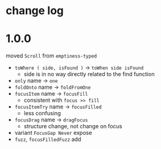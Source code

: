 # change log

# 1.0.0
moved `Scroll` from `emptiness-typed`

  - `toWhere ( side, isFound )` → `toWhen side isFound`
      - side is in no way directly related to the find function
  - `only` name → `one`
  - `foldOnto` name → `foldFromOne`
  - `focusItem` name → `focusFill`
      - consistent with `focus >> fill`
  - `focusItemTry` name → `focusFilled`
      - less confusing
  - `focusDrag` name → `dragFocus`
      - structure change, not change on focus
  - variant `FocusGap Never` expose
  - `fuzz`, `focusFilledFuzz` add

